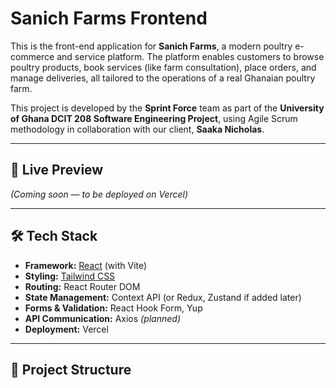 # Sanich Farms Frontend

This is the front-end application for **Sanich Farms**, a modern poultry e-commerce and service platform. The platform enables customers to browse poultry products, book services (like farm consultation), place orders, and manage deliveries, all tailored to the operations of a real Ghanaian poultry farm.

This project is developed by the **Sprint Force** team as part of the **University of Ghana DCIT 208 Software Engineering Project**, using Agile Scrum methodology in collaboration with our client, **Saaka Nicholas**.

---

## 🚀 Live Preview
_(Coming soon — to be deployed on Vercel)_

---

## 🛠️ Tech Stack

- **Framework:** [React](https://reactjs.org/) (with Vite)
- **Styling:** [Tailwind CSS](https://tailwindcss.com/)
- **Routing:** React Router DOM
- **State Management:** Context API (or Redux, Zustand if added later)
- **Forms & Validation:** React Hook Form, Yup
- **API Communication:** Axios *(planned)*
- **Deployment:** Vercel

---

## 📁 Project Structure

